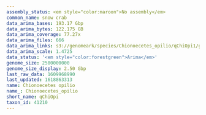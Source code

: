 ```yaml
---
assembly_status: <em style="color:maroon">No assembly</em>
common_name: snow crab
data_arima_bases: 193.17 Gbp
data_arima_bytes: 122.175 GB
data_arima_coverage: 77.27x
data_arima_files: 666
data_arima_links: s3://genomeark/species/Chionoecetes_opilio/qChiOpi1/genomic_data/arima/<br>
data_arima_scale: 1.4725
data_status: '<em style="color:forestgreen">Arima</em>'
genome_size: 2500000000
genome_size_display: 2.50 Gbp
last_raw_data: 1609968990
last_updated: 1618863313
name: Chionoecetes opilio
name_: Chionoecetes_opilio
short_name: qChiOpi
taxon_id: 41210
---
```

